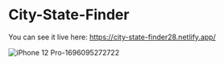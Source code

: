 # City-State-Finder

 You can see it live here: https://city-state-finder28.netlify.app/

![iPhone 12 Pro-1696095272722](https://github.com/Alexandra2888/City-State-Finder/assets/76844097/cfc6dd95-18f4-4a0a-bda9-4eca363c8d0f)
